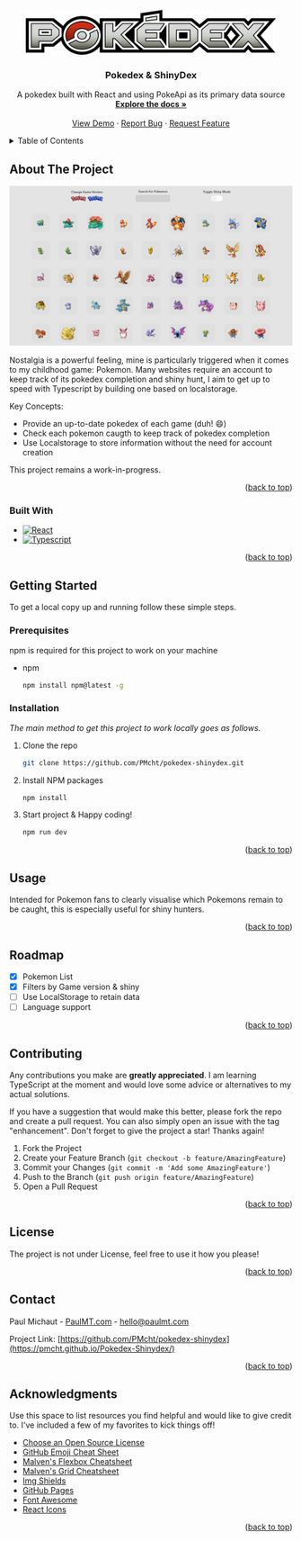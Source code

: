 <!-- PROJECT LOGO -->
<br />
<div align="center" id="readme-top">
   <img src="./public/game-logos/pokedex.png" alt="Logo" width="auto" height="80">

  <h3 align="center">Pokedex & ShinyDex</h3>

  <p align="center">
    A pokedex built with React and using PokeApi as its primary data source
    <br />
    <a href="https://github.com/PMcht/Pokedex-Shinydex"><strong>Explore the docs »</strong></a>
    <br />
    <br />
    <a href="https://pmcht.github.io/Pokedex-Shinydex/">View Demo</a>
    ·
    <a href="https://github.com/PMcht/Pokedex-Shinydex/issues">Report Bug</a>
    ·
    <a href="https://github.com/PMcht/Pokedex-Shinydex/issues">Request Feature</a>
  </p>
</div>



<!-- TABLE OF CONTENTS -->
<details>
  <summary>Table of Contents</summary>
  <ol>
    <li>
      <a href="#about-the-project">About The Project</a>
      <ul>
        <li><a href="#built-with">Built With</a></li>
      </ul>
    </li>
    <li>
      <a href="#getting-started">Getting Started</a>
      <ul>
        <li><a href="#prerequisites">Prerequisites</a></li>
        <li><a href="#installation">Installation</a></li>
      </ul>
    </li>
    <li><a href="#usage">Usage</a></li>
    <li><a href="#roadmap">Roadmap</a></li>
    <li><a href="#contributing">Contributing</a></li>
    <li><a href="#license">License</a></li>
    <li><a href="#contact">Contact</a></li>
    <li><a href="#acknowledgments">Acknowledgments</a></li>
  </ol>
</details>



<!-- ABOUT THE PROJECT -->
## About The Project

<img src="./public/Screenshot.png" alt="Logo" width="auto">

Nostalgia is a powerful feeling, mine is particularly triggered when it comes to my childhood game: Pokemon. Many websites require an account to keep track of its pokedex completion and shiny hunt, I aim to get up to speed with Typescript by building one based on localstorage.

Key Concepts:
* Provide an up-to-date pokedex of each game (duh! :smile:)
* Check each pokemon caugth to keep track of pokedex completion
* Use Localstorage to store information without the need for account creation

This project remains a work-in-progress.

<p align="right">(<a href="#readme-top">back to top</a>)</p>



### Built With

* [![React][React.js]][React-url]
* [![Typescript][Typescript.com]][Typescript-url]

<p align="right">(<a href="#readme-top">back to top</a>)</p>



<!-- GETTING STARTED -->
## Getting Started

To get a local copy up and running follow these simple steps.

### Prerequisites

npm is required for this project to work on your machine
* npm
  ```sh
  npm install npm@latest -g
  ```

### Installation

_The main method to get this project to work locally goes as follows._

1. Clone the repo
   ```sh
   git clone https://github.com/PMcht/pokedex-shinydex.git
   ```
2. Install NPM packages
   ```sh
   npm install
   ```
3. Start project & Happy coding!
   ```sh
   npm run dev
   ```

<p align="right">(<a href="#readme-top">back to top</a>)</p>



<!-- USAGE EXAMPLES -->
## Usage

Intended for Pokemon fans to clearly visualise which Pokemons remain to be caught, this is especially useful for shiny hunters.

<p align="right">(<a href="#readme-top">back to top</a>)</p>



<!-- ROADMAP -->
## Roadmap

- [x] Pokemon List
- [x] Filters by Game version & shiny
- [ ] Use LocalStorage to retain data
- [ ] Language support

<!--See the [open issues](https://github.com/othneildrew/Best-README-Template/issues) for a full list of proposed features (and known issues).-->
<p align="right">(<a href="#readme-top">back to top</a>)</p>



<!-- CONTRIBUTING -->
## Contributing

Any contributions you make are **greatly appreciated**. I am learning TypeScript at the moment and would love some advice or alternatives to my actual solutions.

If you have a suggestion that would make this better, please fork the repo and create a pull request. You can also simply open an issue with the tag "enhancement".
Don't forget to give the project a star! Thanks again!

1. Fork the Project
2. Create your Feature Branch (`git checkout -b feature/AmazingFeature`)
3. Commit your Changes (`git commit -m 'Add some AmazingFeature'`)
4. Push to the Branch (`git push origin feature/AmazingFeature`)
5. Open a Pull Request

<p align="right">(<a href="#readme-top">back to top</a>)</p>



<!-- LICENSE -->
## License

The project is not under License, feel free to use it how you please!
<!--Distributed under the MIT License. See `LICENSE.txt` for more information.-->

<p align="right">(<a href="#readme-top">back to top</a>)</p>



<!-- CONTACT -->
## Contact

Paul Michaut - [PaulMT.com](PaulMT.com) - hello@paulmt.com

Project Link: [https://github.com/PMcht/pokedex-shinydex](https://pmcht.github.io/Pokedex-Shinydex/)

<p align="right">(<a href="#readme-top">back to top</a>)</p>



<!-- ACKNOWLEDGMENTS -->
## Acknowledgments

Use this space to list resources you find helpful and would like to give credit to. I've included a few of my favorites to kick things off!

* [Choose an Open Source License](https://choosealicense.com)
* [GitHub Emoji Cheat Sheet](https://www.webpagefx.com/tools/emoji-cheat-sheet)
* [Malven's Flexbox Cheatsheet](https://flexbox.malven.co/)
* [Malven's Grid Cheatsheet](https://grid.malven.co/)
* [Img Shields](https://shields.io)
* [GitHub Pages](https://pages.github.com)
* [Font Awesome](https://fontawesome.com)
* [React Icons](https://react-icons.github.io/react-icons/search)

<p align="right">(<a href="#readme-top">back to top</a>)</p>



<!-- MARKDOWN LINKS & IMAGES -->
<!-- https://www.markdownguide.org/basic-syntax/#reference-style-links -->
[contributors-shield]: https://img.shields.io/github/contributors/othneildrew/Best-README-Template.svg?style=for-the-badge
[contributors-url]: https://github.com/othneildrew/Best-README-Template/graphs/contributors
[forks-shield]: https://img.shields.io/github/forks/othneildrew/Best-README-Template.svg?style=for-the-badge
[forks-url]: https://github.com/othneildrew/Best-README-Template/network/members
[stars-shield]: https://img.shields.io/github/stars/othneildrew/Best-README-Template.svg?style=for-the-badge
[stars-url]: https://github.com/othneildrew/Best-README-Template/stargazers
[issues-shield]: https://img.shields.io/github/issues/othneildrew/Best-README-Template.svg?style=for-the-badge
[issues-url]: https://github.com/othneildrew/Best-README-Template/issues
[license-shield]: https://img.shields.io/github/license/othneildrew/Best-README-Template.svg?style=for-the-badge
[license-url]: https://github.com/othneildrew/Best-README-Template/blob/master/LICENSE.txt
[linkedin-shield]: https://img.shields.io/badge/-LinkedIn-black.svg?style=for-the-badge&logo=linkedin&colorB=555
[linkedin-url]: https://linkedin.com/in/othneildrew
[product-screenshot]: ./src/game-logos/screenshot.png
[Next.js]: https://img.shields.io/badge/next.js-000000?style=for-the-badge&logo=nextdotjs&logoColor=white
[Next-url]: https://nextjs.org/
[React.js]: https://img.shields.io/badge/React-20232A?style=for-the-badge&logo=react&logoColor=61DAFB
[React-url]: https://reactjs.org/
[Vue.js]: https://img.shields.io/badge/Vue.js-35495E?style=for-the-badge&logo=vuedotjs&logoColor=4FC08D
[Vue-url]: https://vuejs.org/
[Angular.io]: https://img.shields.io/badge/Angular-DD0031?style=for-the-badge&logo=angular&logoColor=white
[Angular-url]: https://angular.io/
[Svelte.dev]: https://img.shields.io/badge/Svelte-4A4A55?style=for-the-badge&logo=svelte&logoColor=FF3E00
[Svelte-url]: https://svelte.dev/
[Laravel.com]: https://img.shields.io/badge/Laravel-FF2D20?style=for-the-badge&logo=laravel&logoColor=white
[Laravel-url]: https://laravel.com
[Bootstrap.com]: https://img.shields.io/badge/Bootstrap-563D7C?style=for-the-badge&logo=bootstrap&logoColor=white
[Bootstrap-url]: https://getbootstrap.com
[JQuery.com]: https://img.shields.io/badge/jQuery-0769AD?style=for-the-badge&logo=jquery&logoColor=white
[JQuery-url]: https://jquery.com 
[Typescript.com]: https://img.shields.io/badge/typescript-3178C6?style=for-the-badge&logo=typescript&logoColor=white
[Typescript-url]: https://www.typescriptlang.org/
